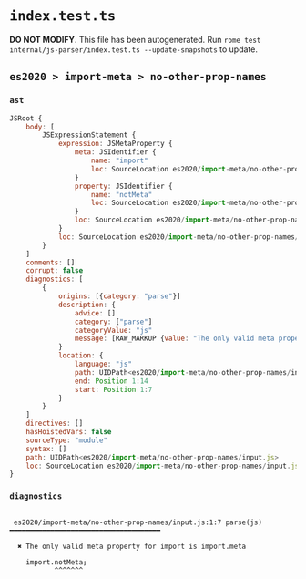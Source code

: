 # `index.test.ts`

**DO NOT MODIFY**. This file has been autogenerated. Run `rome test internal/js-parser/index.test.ts --update-snapshots` to update.

## `es2020 > import-meta > no-other-prop-names`

### `ast`

```javascript
JSRoot {
	body: [
		JSExpressionStatement {
			expression: JSMetaProperty {
				meta: JSIdentifier {
					name: "import"
					loc: SourceLocation es2020/import-meta/no-other-prop-names/input.js 1:0-1:6 (import)
				}
				property: JSIdentifier {
					name: "notMeta"
					loc: SourceLocation es2020/import-meta/no-other-prop-names/input.js 1:7-1:14 (notMeta)
				}
				loc: SourceLocation es2020/import-meta/no-other-prop-names/input.js 1:0-1:14
			}
			loc: SourceLocation es2020/import-meta/no-other-prop-names/input.js 1:0-1:15
		}
	]
	comments: []
	corrupt: false
	diagnostics: [
		{
			origins: [{category: "parse"}]
			description: {
				advice: []
				category: ["parse"]
				categoryValue: "js"
				message: [RAW_MARKUP {value: "The only valid meta property for "}, "import", RAW_MARKUP {value: " is "}, "import", RAW_MARKUP {value: "."}, "meta"]
			}
			location: {
				language: "js"
				path: UIDPath<es2020/import-meta/no-other-prop-names/input.js>
				end: Position 1:14
				start: Position 1:7
			}
		}
	]
	directives: []
	hasHoistedVars: false
	sourceType: "module"
	syntax: []
	path: UIDPath<es2020/import-meta/no-other-prop-names/input.js>
	loc: SourceLocation es2020/import-meta/no-other-prop-names/input.js 1:0-2:0
}
```

### `diagnostics`

```

 es2020/import-meta/no-other-prop-names/input.js:1:7 parse(js) ━━━━━━━━━━━━━━━━━━━━━━━━━━━━━━━━━━━━━

  ✖ The only valid meta property for import is import.meta

    import.notMeta;
           ^^^^^^^


```
